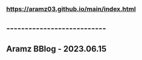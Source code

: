### https://aramz03.github.io/main/index.html
## ---------------------------
## Aramz BBlog - 2023.06.15 
